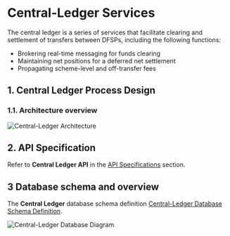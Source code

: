 # Central-Ledger Services

The central ledger is a series of services that facilitate clearing and settlement of transfers between DFSPs, including the following functions:

* Brokering real-time messaging for funds clearing
* Maintaining net positions for a deferred net settlement
* Propagating scheme-level and off-transfer fees

## 1. Central Ledger Process Design

### 1.1. Architecture overview

![Central-Ledger Architecture](./assets/diagrams/architecture/Arch-mojaloop-central-ledger.svg)

## 2. API Specification

Refer to **Central Ledger API** in the [API Specifications](../../api/README.md#central-ledger-api) section.

## 3 Database schema and overview

The **Central Ledger** database schema definition [Central-Ledger Database Schema Definition](./assets/diagrams/database/central-ledger-ddl-MySQLWorkbench.sql).

![Central-Ledger Database Diagram](./assets/diagrams/database/central-ledger-schema.png)